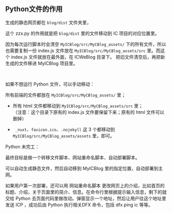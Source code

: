 ## Python文件的作用

生成的静态网页都在 `blog/dist` 文件夹里，

这个 zzx.py 的作用就是把 `blog/dist` 里的文件移动到 IC 项目的对应位置里。

因为每次运行脚本时会清空 `MyICBlog/src/MyCBlog_assets/` 下的所有文件，所以也需要复制一份 index.js 文件放在 `MyICBlog/src/MyCBlog_assets/src` 里。而这个 index.js 文件就放在最外面，在 ICWeBlog 目录下。
把旧文件清空后，再把新生成的文件移进 MyICBlog 项目里。

<br>

如果不想运行 Python 文件，可以手动移动：

所有前端的文件都放在 `MyICBlog/src/MyCBlog_assets/` 里；

* 所有 html 文件都移动到 `MyICBlog/src/MyCBlog_assets/src` 里；             
 （注意：这个目录下原有的 index.js 文件要保留下来；原有的 html 文件可以删掉）

* ` _nuxt`、`favicon.ico`、`.nojekyll` 这 3 个都移动到 `MyICBlog/src/MyCBlog_assets/assets` 里，即可。





Python 未完工：

最终目标是做一个转移文件脚本、网站重命名脚本、自动部署脚本。

可以自动生成静态文件，然后自动移到 MyICBlog 里的指定位置，自动部署到主网。

如果用户第一次部署，还可以用 网站重命名脚本 更改网页上的介绍，比如首页的标题、介绍，关于页面里的简介、信息。在命令行里根据提示输入信息，剩下的就交给 Python 去页面代码里做改动。弹窗显示一个地址，然后让用户往这个地址里发送 ICP ，成功后由 Python 执行相关DFX 命令，包括 dfx ping ic 等等。
